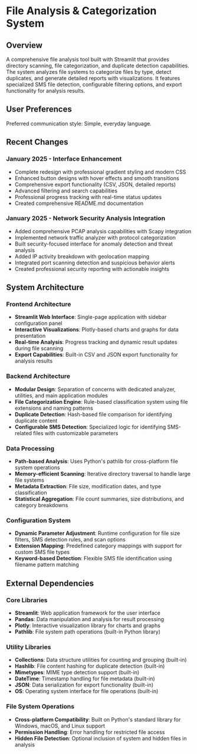 # File Analysis & Categorization System

## Overview

A comprehensive file analysis tool built with Streamlit that provides directory scanning, file categorization, and duplicate detection capabilities. The system analyzes file systems to categorize files by type, detect duplicates, and generate detailed reports with visualizations. It features specialized SMS file detection, configurable filtering options, and export functionality for analysis results.

## User Preferences

Preferred communication style: Simple, everyday language.

## Recent Changes

### January 2025 - Interface Enhancement
- Complete redesign with professional gradient styling and modern CSS
- Enhanced button designs with hover effects and smooth transitions
- Comprehensive export functionality (CSV, JSON, detailed reports)
- Advanced filtering and search capabilities
- Professional progress tracking with real-time status updates
- Created comprehensive README.md documentation

### January 2025 - Network Security Analysis Integration
- Added comprehensive PCAP analysis capabilities with Scapy integration
- Implemented network traffic analyzer with protocol categorization
- Built security-focused interface for anomaly detection and threat analysis
- Added IP activity breakdown with geolocation mapping
- Integrated port scanning detection and suspicious behavior alerts
- Created professional security reporting with actionable insights

## System Architecture

### Frontend Architecture
- **Streamlit Web Interface**: Single-page application with sidebar configuration panel
- **Interactive Visualizations**: Plotly-based charts and graphs for data presentation
- **Real-time Analysis**: Progress tracking and dynamic result updates during file scanning
- **Export Capabilities**: Built-in CSV and JSON export functionality for analysis results

### Backend Architecture
- **Modular Design**: Separation of concerns with dedicated analyzer, utilities, and main application modules
- **File Categorization Engine**: Rule-based classification system using file extensions and naming patterns
- **Duplicate Detection**: Hash-based file comparison for identifying duplicate content
- **Configurable SMS Detection**: Specialized logic for identifying SMS-related files with customizable parameters

### Data Processing
- **Path-based Analysis**: Uses Python's pathlib for cross-platform file system operations
- **Memory-efficient Scanning**: Iterative directory traversal to handle large file systems
- **Metadata Extraction**: File size, modification dates, and type classification
- **Statistical Aggregation**: File count summaries, size distributions, and category breakdowns

### Configuration System
- **Dynamic Parameter Adjustment**: Runtime configuration for file size filters, SMS detection rules, and scan options
- **Extension Mapping**: Predefined category mappings with support for custom SMS file types
- **Keyword-based Detection**: Flexible SMS file identification using filename pattern matching

## External Dependencies

### Core Libraries
- **Streamlit**: Web application framework for the user interface
- **Pandas**: Data manipulation and analysis for result processing
- **Plotly**: Interactive visualization library for charts and graphs
- **Pathlib**: File system path operations (built-in Python library)

### Utility Libraries
- **Collections**: Data structure utilities for counting and grouping (built-in)
- **Hashlib**: File content hashing for duplicate detection (built-in)
- **Mimetypes**: MIME type detection support (built-in)
- **DateTime**: Timestamp handling for file metadata (built-in)
- **JSON**: Data serialization for export functionality (built-in)
- **OS**: Operating system interface for file operations (built-in)

### File System Operations
- **Cross-platform Compatibility**: Built on Python's standard library for Windows, macOS, and Linux support
- **Permission Handling**: Error handling for restricted file access
- **Hidden File Detection**: Optional inclusion of system and hidden files in analysis